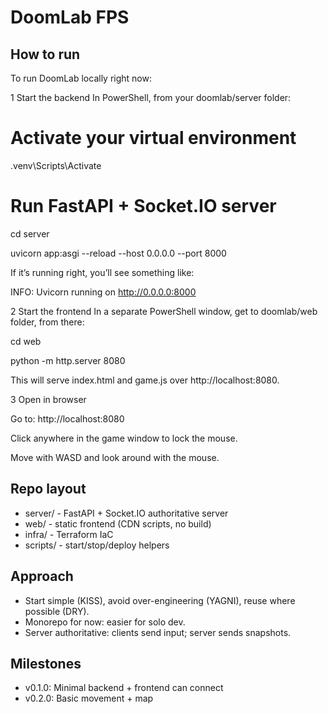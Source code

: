 # DoomLab FPS

## How to run
To run DoomLab locally right now:

1️ Start the backend
In PowerShell, from your doomlab/server folder:

# Activate your virtual environment
.venv\Scripts\Activate

# Run FastAPI + Socket.IO server

cd server

uvicorn app:asgi --reload --host 0.0.0.0 --port 8000


If it’s running right, you’ll see something like:

INFO:     Uvicorn running on http://0.0.0.0:8000


2️ Start the frontend
In a separate PowerShell window, get to doomlab/web folder, from there:

cd web

python -m http.server 8080


This will serve index.html and game.js over http://localhost:8080.

3️ Open in browser

Go to: http://localhost:8080

Click anywhere in the game window to lock the mouse.

Move with WASD and look around with the mouse.

## Repo layout
- server/ - FastAPI + Socket.IO authoritative server
- web/ - static frontend (CDN scripts, no build)
- infra/ - Terraform IaC
- scripts/ - start/stop/deploy helpers

## Approach
- Start simple (KISS), avoid over-engineering (YAGNI), reuse where possible (DRY).
- Monorepo for now: easier for solo dev.
- Server authoritative: clients send input; server sends snapshots.

## Milestones
- v0.1.0: Minimal backend + frontend can connect
- v0.2.0: Basic movement + map

